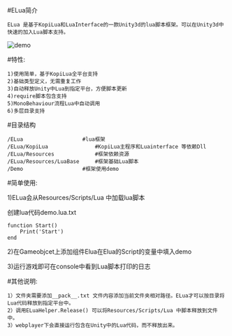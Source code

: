 #ELua简介

    ELua 是基于KopiLua和LuaInterface的一款Unity3d的lua脚本框架。可以在Unity3d中快速的加入Lua脚本支持。

![demo](http://git.oschina.net/ximu/ELua/raw/master/Src/Images/demo.png "demo")

#特性:

    1)使用简单，基于KopiLua全平台支持  
    2)基础类型定义，无需重复工作  
    3)自动释放Unity中Lua到指定平台，方便脚本更新  
    4)require脚本包含支持  
    5)MonoBehaviour流程Lua中自动调用  
    6)多层目录支持


#目录结构

    /ELua   		        #lua框架
	/ELua/KopiLua 		        #KopiLua主程序和Luainterface 等依赖Dll
	/ELua/Resources		        #框架依赖资源
	/ELua/Resources/LuaBase		#框架基础Lua脚本
	/Demo			        #框架使用demo



#简单使用:

1)ELua会从Resources/Scripts/Lua 中加载lua脚本

创建lua代码demo.lua.txt
	
	function Start()
		Print('Start')
	end

2)在Gameobjcet上添加组件Elua在Elua的Script的变量中填入demo

3)运行游戏即可在console中看到Lua脚本打印的日志


#其他说明:

    1）文件夹需要添加__pack__.txt 文件内容添加当前文件夹相对路径。ELua才可以按目录将Lua代码释放到指定平台中。  
    2）调用ELuaHelper.Release() 可以将Resources/Scripts/Lua 中脚本释放到文件中。    
    3）webplayer下会直接运行包含在Unity中的Lua代码，而不释放出来。